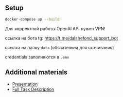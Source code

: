 ## Setup

```bash
docker-compose up --build
```

Для корректной работы OpenAI API нужен VPN!

ссылка на бота tg: https://t.me/dalshefond_support_bot

ссылка на папку ``data`` (обязательна для скачивания)

credentials заполняются в `.env`

## Additional materials

- [Presentation](https://docs.google.com/presentation/d/1BcdFLT8iI9ciLSWO5948rsZ-FlPaijCCQg2Iu0VgUCg/edit?usp=sharing)
- [Full Task Description](https://docs.yandex.ru/docs/view?url=ya-disk-public%3A%2F%2Fi2%2BuSEGMxQ%2BjyO8CzOAT2b94EdcmAbuVfje9%2F1xu8Fq2YTTP%2FFeweY9qmSLH1Me6q%2FJ6bpmRyOJonT3VoXnDag%3D%3D&name=%D0%9A%D0%B5%D0%B9%D1%81%20%D0%BE%D1%82%20%D0%B1%D0%BB%D0%B0%D0%B3%D0%BE%D1%82%D0%B2%D0%BE%D1%80%D0%B8%D1%82%D0%B5%D0%BB%D1%8C%D0%BD%D0%BE%D0%B3%D0%BE%20%D1%84%D0%BE%D0%BD%D0%B4%D0%B0%20%D0%94%D0%B0%D0%BB%D1%8C%D1%88%D0%B5.pdf&nosw=1)